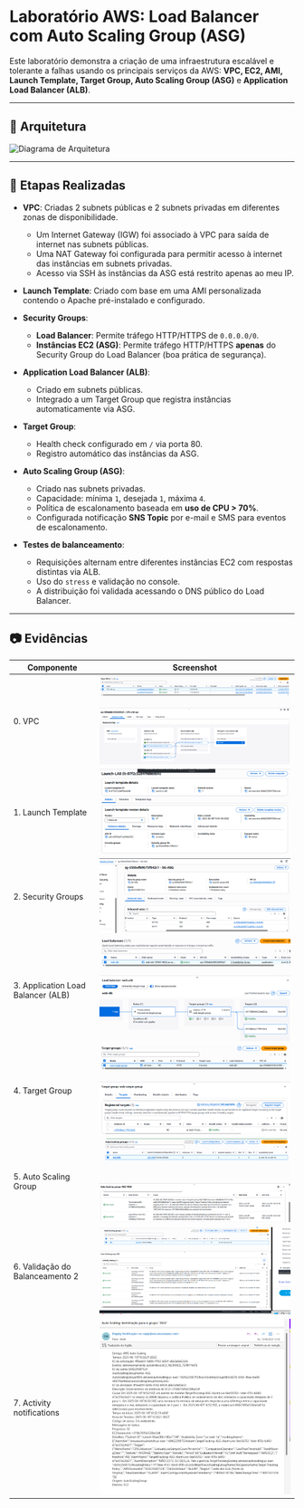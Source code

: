 # Laboratório AWS: Load Balancer com Auto Scaling Group (ASG)

Este laboratório demonstra a criação de uma infraestrutura escalável e tolerante a falhas usando os principais serviços da AWS: **VPC, EC2, AMI, Launch Template, Target Group, Auto Scaling Group (ASG)** e **Application Load Balancer (ALB)**.

---

## 🧠 Arquitetura

![Diagrama de Arquitetura](arquitetura.png)

---

## 🔧 Etapas Realizadas

- **VPC**: Criadas 2 subnets públicas e 2 subnets privadas em diferentes zonas de disponibilidade.  
  - Um Internet Gateway (IGW) foi associado à VPC para saída de internet nas subnets públicas.  
  - Uma NAT Gateway foi configurada para permitir acesso à internet das instâncias em subnets privadas.  
  - Acesso via SSH às instâncias da ASG está restrito apenas ao meu IP.

- **Launch Template**: Criado com base em uma AMI personalizada contendo o Apache pré-instalado e configurado.

- **Security Groups**:  
  - **Load Balancer**: Permite tráfego HTTP/HTTPS de `0.0.0.0/0`.  
  - **Instâncias EC2 (ASG)**: Permite tráfego HTTP/HTTPS **apenas** do Security Group do Load Balancer (boa prática de segurança).

- **Application Load Balancer (ALB)**:  
  - Criado em subnets públicas.  
  - Integrado a um Target Group que registra instâncias automaticamente via ASG.

- **Target Group**:  
  - Health check configurado em `/` via porta 80.  
  - Registro automático das instâncias da ASG.

- **Auto Scaling Group (ASG)**:  
  - Criado nas subnets privadas.  
  - Capacidade: mínima `1`, desejada `1`, máxima `4`.  
  - Política de escalonamento baseada em **uso de CPU > 70%**.
  - Configurada notificação **SNS Topic** por e-mail e SMS para eventos de escalonamento.

- **Testes de balanceamento**:  
  - Requisições alternam entre diferentes instâncias EC2 com respostas distintas via ALB.
  - Uso do `stress` e validação no console.
  - A distribuição foi validada acessando o DNS público do Load Balancer.
    


---

## 📷 Evidências

| Componente                               | Screenshot                |
|------------------------------------------|----------------------------|
| 0. VPC                     | ![LT](evidencias/vpc.png) |
| 1. Launch Template                       | ![LT](evidencias/Launch1.png) |
| 2. Security Groups                       | ![SG](evidencias/sg.png)  |
| 3. Application Load Balancer (ALB)       | ![ALB](evidencias/alba.png)|
| 4. Target Group                          | ![TG](evidencias/tg1.png)  |
| 5. Auto Scaling Group                       | ![TG](evidencias/ASG.png)  |
| 6. Validação do Balanceamento 2          | ![Teste2](evidencias/teste2.png)|
| 7. Activity notifications       | ![Teste1](evidencias/ntf.png)|


